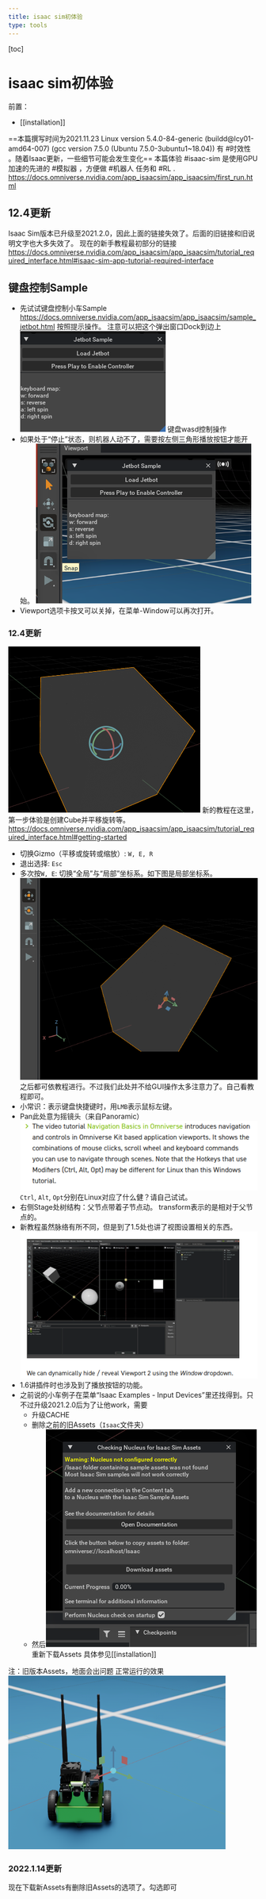 ```yaml
---
title: isaac sim初体验
type: tools
---
```


[toc]
# isaac sim初体验
前置：
- [[installation]]

==本篇撰写时间为2021.11.23
Linux version 5.4.0-84-generic (buildd@lcy01-amd64-007) (gcc version 7.5.0 (Ubuntu 7.5.0-3ubuntu1~18.04))
有 #时效性 。随着Isaac更新，一些细节可能会发生变化==
本篇体验 #isaac-sim 是使用GPU加速的先进的 #模拟器 ，方便做 #机器人 任务和 #RL .
https://docs.omniverse.nvidia.com/app_isaacsim/app_isaacsim/first_run.html
## 12.4更新
Isaac Sim版本已升级至2021.2.0，因此上面的链接失效了。后面的旧链接和旧说明文字也大多失效了。
现在的新手教程最初部分的链接
https://docs.omniverse.nvidia.com/app_isaacsim/app_isaacsim/tutorial_required_interface.html#isaac-sim-app-tutorial-required-interface
## 键盘控制Sample
- 先试试键盘控制小车Sample
https://docs.omniverse.nvidia.com/app_isaacsim/app_isaacsim/sample_jetbot.html
按照提示操作。
注意可以把这个弹出窗口Dock到边上
![](./basics/popup.png)
键盘wasd控制操作
- 如果处于“停止”状态，则机器人动不了，需要按左侧三角形播放按钮才能开始。
![](./basics/play.png)
- Viewport选项卡按叉可以关掉，在菜单-Window可以再次打开。
### 12.4更新
![](./basics/cube.png)
新的教程在这里，第一步体验是创建Cube并平移旋转等。
https://docs.omniverse.nvidia.com/app_isaacsim/app_isaacsim/tutorial_required_interface.html#getting-started
- 切换Gizmo（平移或旋转或缩放）: `W, E, R`
- 退出选择: `Esc`
- 多次按`W, E`: 切换“全局”与“局部”坐标系。如下图是局部坐标系。
![](./basics/local-coordinate.png)
之后都可依教程进行。不过我们此处并不给GUI操作太多注意力了。自己看教程即可。
- 小常识：表示键盘快捷键时，用`LMB`表示鼠标左键。
- Pan此处意为摇镜头（来自Panoramic）
![](./basics/tutorial.png)
`Ctrl`, `Alt`, `Opt`分别在Linux对应了什么健？请自己试试。
- 右侧Stage处树结构：父节点带着子节点动。
transform表示的是相对于父节点的。
- 新教程虽然脉络有所不同，但是到了1.5处也讲了视图设置相关的东西。
![](./basics/view.png)
- 1.6讲插件时也涉及到了播放按钮的功能。
- 之前说的小车例子在菜单“Isaac Examples - Input Devices”里还找得到。只不过升级2021.2.0后为了让他work，需要
	- 升级CACHE
	- 删除之前的旧Assets（`Isaac`文件夹）
	- 然后![](./basics/re-download-assets.png)
重新下载Assets
具体参见[[installation]]

注：旧版本Assets，地面会出问题
正常运行的效果
![](./basics/normal-jetbot.png)
### 2022.1.14更新
现在下载新Assets有删除旧Assets的选项了。勾选即可